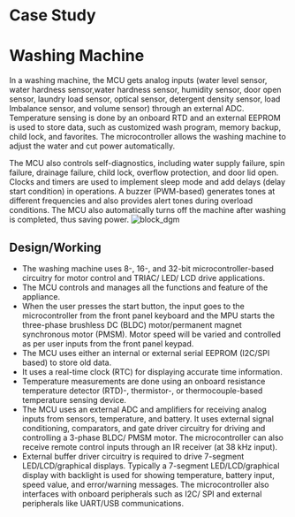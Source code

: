 # Case Study
# Washing Machine

In a washing machine, the MCU gets analog inputs (water level sensor, water hardness sensor,water hardness sensor, humidity sensor, door open sensor, laundry load sensor, optical sensor, detergent density sensor, load Imbalance sensor, and volume sensor) through an external ADC. Temperature sensing is done by an onboard RTD and an external EEPROM is used to store data, such as customized wash program, memory backup, child lock, and favorites.  The microcontroller allows the washing machine to adjust the water and cut power automatically.

The MCU also controls self-diagnostics, including water supply failure, spin failure, drainage failure, child lock, overflow protection, and door lid open. Clocks and timers are used to implement sleep mode and add delays (delay start condition) in operations. A buzzer (PWM-based) generates tones at different frequencies and also provides alert tones during overload conditions. The MCU also automatically turns off the machine after washing is completed, thus saving power.
![block_dgm](https://user-images.githubusercontent.com/98841253/154610400-734c6ce5-850e-4f0b-a284-39aff16a6ef2.jpg)
## Design/Working
* The washing machine uses 8-, 16-, and 32-bit microcontroller-based circuitry for motor control and TRIAC/ LED/ LCD drive applications. 
* The MCU controls and manages all the functions and feature of the appliance. 
* When the user presses the start button, the input goes to the microcontroller from the front panel keyboard and the MPU starts the three-phase brushless DC (BLDC) motor/permanent magnet synchronous motor (PMSM). Motor speed will be varied and controlled as per user inputs from the front panel keypad.
* The MCU uses either an internal or external serial EEPROM (I2C/SPI based) to store old data. 
* It uses a real-time clock (RTC) for displaying accurate time information. 
* Temperature measurements are done using an onboard resistance temperature detector (RTD)-, thermistor-, or thermocouple-based temperature sensing device.
* The MCU uses an external ADC and amplifiers for receiving analog inputs from sensors, temperature, and battery. It uses external signal conditioning, comparators, and gate     driver circuitry for driving and controlling a 3-phase BLDC/ PMSM motor. The microcontroller can also receive remote control inputs through an IR receiver (at 38 kHz input).
* External buffer driver circuitry is required to drive 7-segment LED/LCD/graphical displays. Typically a 7-segment LED/LCD/graphical display with backlight is used for showing temperature, battery input, speed value, and error/warning messages. The microcontroller also interfaces with onboard peripherals such as I2C/ SPI and external peripherals like UART/USB communications.

